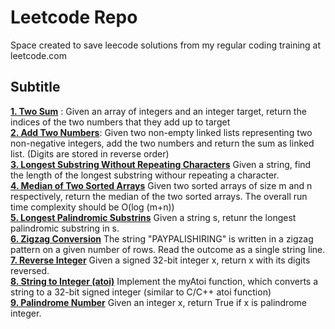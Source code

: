 # Leetcode Repo
Space created to save leecode solutions from my regular coding training at leetcode.com 


## Subtitle 
**[1. Two Sum](https://github.com/eflopezruiz/Leetcode/blob/1d883485c91dce246e005c4122665d9d4c56b702/Leetcode_solutions/1.Two_Sum.py)** : Given an array of integers and an integer target, return the indices of the two numbers that they add up to target <br>
**[2. Add Two Numbers](https://github.com/eflopezruiz/Leetcode/blob/222cee2474cddb7b129afac8c76c53f6e29645c6/Leetcode_solutions/2.Add_Two_Numbers.py)**: Given two non-empty linked lists representing two non-negative integers, add the two numbers and return the sum as linked list. (Digits are stored in reverse order) <br>
**[3. Longest Substring Without Repeating Characters](https://github.com/eflopezruiz/Leetcode/blob/832c8d5a92cf9c22085a5e8cb53db08a1938fec5/Leetcode_solutions/3.Longest_Substring.py)** Given a string, find the length of the longest substring withour repeating a character.<br> 
**[4. Median of Two Sorted Arrays](https://github.com/eflopezruiz/Leetcode/blob/0c755a362650e983c5b23c68f2886eb509211964/Leetcode_solutions/4.Median_Of_Sorted.py)** Given two sorted arrays of size m and n respectively, return the median of the two sorted arrays. The overall run time complexity should be O(log (m+n)) <br>
**[5. Longest Palindromic Substrins](https://github.com/eflopezruiz/Leetcode/blob/c89f816633aa8049673fe6fb505fec790baacfc0/Leetcode_solutions/5.Longest_PalindromicSub.py)** Given a string s, retunr the longest palindromic substring in s. <br>
**[6. Zigzag Conversion](https://github.com/eflopezruiz/Leetcode/blob/e3313e06f4b8f6ddfa7c1ae80a68a56b4c601c1b/Leetcode_solutions/6.Zigzag_conversion.py)** The string "PAYPALISHIRING" is written in a zigzag pattern on a given number of rows. Read the outcome as a single string line. <br>
**[7. Reverse Integer](https://github.com/eflopezruiz/Leetcode/blob/292407bc6b75a28d3bf8e1bbdd39101dd02a63f6/Leetcode_solutions/7.Reverse_Integer.py)** Given a signed 32-bit integer x, return x with its digits reversed. <br>
**[8. String to Integer (atoi)](https://github.com/eflopezruiz/Leetcode/blob/9826bf485f31c26f7f91acde2780dc820d3f9595/Leetcode_solutions/8.String_to_Integer.py)** Implement the myAtoi function, which converts a string to a 32-bit signed integer (similar to C/C++ atoi function)<br>
**[9. Palindrome Number](https://github.com/eflopezruiz/Leetcode/blob/cd4a95a4b316a39794cb64f1da0ea9964afcfc0d/Leetcode_solutions/9.Palindrome_number.py)** Given an integer x, return True if x is palindrome integer. <br>
